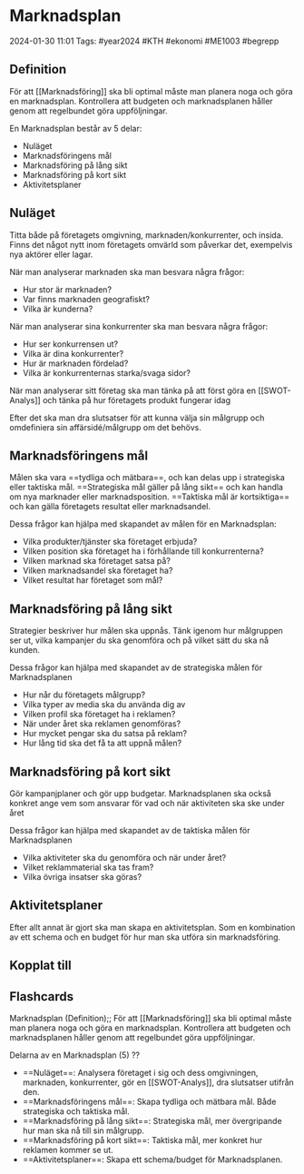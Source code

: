# Marknadsplan

2024-01-30 11:01
Tags: #year2024 #KTH #ekonomi #ME1003 #begrepp

## Definition

För att [[Marknadsföring]] ska bli optimal måste man planera noga och göra en marknadsplan. Kontrollera att budgeten och marknadsplanen håller genom att regelbundet göra uppföljningar.

En Marknadsplan består av 5 delar:

- Nuläget
- Marknadsföringens mål
- Marknadsföring på lång sikt
- Marknadsföring på kort sikt
- Aktivitetsplaner

## Nuläget

Titta både på företagets omgivning, marknaden/konkurrenter, och insida. Finns det något nytt inom företagets omvärld som påverkar det, exempelvis nya aktörer eller lagar.

När man analyserar marknaden ska man besvara några frågor:

- Hur stor är marknaden?
- Var finns marknaden geografiskt?
- Vilka är kunderna?

När man analyserar sina konkurrenter ska man besvara några frågor:

- Hur ser konkurrensen ut?
- Vilka är dina konkurrenter?
- Hur är marknaden fördelad?
- Vilka är konkurrenternas starka/svaga sidor?

När man analyserar sitt företag ska man tänka på att först göra en [[SWOT-Analys]] och tänka på hur företagets produkt fungerar idag

Efter det ska man dra slutsatser för att kunna välja sin målgrupp och omdefiniera sin affärsidé/målgrupp om det behövs.

## Marknadsföringens mål

Målen ska vara ==tydliga och mätbara==, och kan delas upp i strategiska eller taktiska mål. ==Strategiska mål gäller på lång sikt== och kan handla om nya marknader eller marknadsposition. ==Taktiska mål är kortsiktiga== och kan gälla företagets resultat eller marknadsandel.

Dessa frågor kan hjälpa med skapandet av målen för en Marknadsplan:

- Vilka produkter/tjänster ska företaget erbjuda?
- Vilken position ska företaget ha i förhållande till konkurrenterna?
- Vilken marknad ska företaget satsa på?
- Vilken marknadsandel ska företaget ha?
- Vilket resultat har företaget som mål?

## Marknadsföring på lång sikt

Strategier beskriver hur målen ska uppnås. Tänk igenom hur målgruppen ser ut, vilka kampanjer du ska genomföra och på vilket sätt du ska nå kunden.

Dessa frågor kan hjälpa med skapandet av de strategiska målen för Marknadsplanen

- Hur når du företagets målgrupp?
- Vilka typer av media ska du använda dig av
- Vilken profil ska företaget ha i reklamen?
- När under året ska reklamen genomföras?
- Hur mycket pengar ska du satsa på reklam?
- Hur lång tid ska det få ta att uppnå målen?

## Marknadsföring på kort sikt

Gör kampanjplaner och gör upp budgetar. Marknadsplanen ska också konkret ange vem som ansvarar för vad och när aktiviteten ska ske under året

Dessa frågor kan hjälpa med skapandet av de taktiska målen för Marknadsplanen

- Vilka aktiviteter ska du genomföra och när under året?
- Vilket reklammaterial ska tas fram?
- Vilka övriga insatser ska göras?

## Aktivitetsplaner

Efter allt annat är gjort ska man skapa en aktivitetsplan. Som en kombination av ett schema och en budget för hur man ska utföra sin marknadsföring.

## Kopplat till

## Flashcards

Marknadsplan (Definition);; För att [[Marknadsföring]] ska bli optimal måste man planera noga och göra en marknadsplan. Kontrollera att budgeten och marknadsplanen håller genom att regelbundet göra uppföljningar.

Delarna av en Marknadsplan (5)
??
- ==Nuläget==: Analysera företaget i sig och dess omgivningen, marknaden, konkurrenter, gör en [[SWOT-Analys]], dra slutsatser utifrån den.
- ==Marknadsföringens mål==: Skapa tydliga och mätbara mål. Både strategiska och taktiska mål.
- ==Marknadsföring på lång sikt==: Strategiska mål, mer övergripande hur man ska nå till sin målgrupp.
- ==Marknadsföring på kort sikt==: Taktiska mål, mer konkret hur reklamen kommer se ut.
- ==Aktivitetsplaner==: Skapa ett schema/budget för Marknadsplanen.
